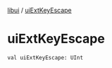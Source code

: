 [libui](README.md) / [uiExtKeyEscape](ui-ext-key-escape.md)

# uiExtKeyEscape

`val uiExtKeyEscape: UInt`